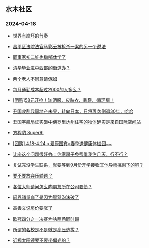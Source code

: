 ## 水木社区 
### 2024-04-18

+ [世界有崩坏的节奏](https://www.mysmth.net/nForum/article/Age/20356360)

+ [昌平区法院法官马彩云被枪杀一案的另一个说法](https://www.mysmth.net/nForum/article/Divorce/2073367)

+ [同事家初二娃也抑郁休学了](https://www.mysmth.net/nForum/article/ChildEducation/2372731)

+ [清华毕业进中西部的街道办？](https://www.mysmth.net/nForum/article/WorkingLife/26479)

+ [两个老人不同意请保姆](https://www.mysmth.net/nForum/article/FamilyLife/1766662108)

+ [每月通勤成本超过2000的人多么？](https://www.mysmth.net/nForum/article/AutoWorld/1944810633)

+ [[团购]58元开抢！防晒服、皮肤衣、跑鞋、循环扇！](https://www.mysmth.net/nForum/article/ADAgent_TG/1320285)

+ [丑国收割我国地产未果，转向日本，日将再次倒退30年，哈哈](https://www.mysmth.net/nForum/article/OurEstate/2946825)

+ [丑国宇航局证实砸中佛罗里达州住宅的物体确实是来自国际空间站](https://www.mysmth.net/nForum/article/Aero/435286)

+ [方程豹 Super9!](https://www.mysmth.net/nForum/article/GreenAuto/1543460)

+ [[团购] 4.18-4.24 <爱康国宾>春季送健康体检团~~](https://www.mysmth.net/nForum/article/ADAgent_TG/1320348)

+ [让座这个问题很好办：你家房子免费借我住几天，行不行？](https://www.mysmth.net/nForum/article/FamilyLife/1766664277)

+ [复试完没学生联系，就要等到9月份开学接收其他导师挑剩下的吧？](https://www.mysmth.net/nForum/article/QingJiao/860976)

+ [要不要放弃压轴题？](https://www.mysmth.net/nForum/article/PreUnivEdu/157574)

+ [各位大师请问怎么向朋友所在公司要债？](https://www.mysmth.net/nForum/article/WorkingLife/27106)

+ [问界销量崩了是因为智驾泡沫破了](https://www.mysmth.net/nForum/article/GreenAuto/1544522)

+ [高善文说房价要涨了](https://www.mysmth.net/nForum/article/OurEstate/2947831)

+ [欧冠四分之一决赛为啥两场同时踢](https://www.mysmth.net/nForum/article/WorldSoccer/18082598)

+ [所谓的名校是不是就是高压选拔？](https://www.mysmth.net/nForum/article/ChildEducation/2372842)

+ [近视太阳镜要不要带偏光的？](https://www.mysmth.net/nForum/article/AutoWorld/1944811651)

